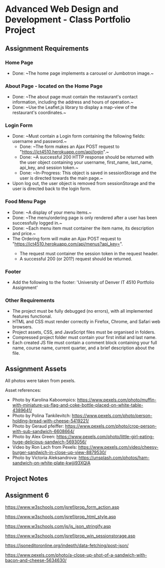 # Advanced Web Design and Development - Class Portfolio Project

## Assignment Requirements

### Home Page

- Done: ~The home page implements a carousel or Jumbotron image.~

### About Page - located on the Home Page

- Done: ~The about page must contain the restaurant's contact information, including the address and hours of operation.~
- Done: ~Use the Leaflet.js library to display a map-view of the restaurant's coordinates.~

### Login Form

- Done: ~Must contain a Login form containing the following fields: username and password.~
  - Done: ~The form makes an Ajax POST request to "https://ict4510.herokuapp.com/api/login".~
  - Done: ~A successful 200 HTTP response should be returned with the user object containing your username, first_name, last_name, api_key, and session token.~
  - Done: ~In-Progress: This object is saved in sessionStorage and the user is directed towards the main page.~
- Upon log out, the user object is removed from sessionStorage and the user is directed back to the login form.

### Food Menu Page

- Done: ~A display of your menu items.~
- Done: ~The menu/ordering page is only rendered after a user has been successfully logged in.~
- Done: ~Each menu item must container the item name, its description and price.~
- The Ordering form will make an Ajax POST request to "https://ict4510.herokuapp.com/api/menus?api_key=<your-api-key>".
	- The request must container the session token in the request header.
	- A successful 200 (or 201?) request should be returned.

### Footer

- Add the following to the footer: 'University of Denver IT 4510 Portfolio Assignment'

### Other Requirements

- The project must be fully debugged (no errors), with all implemented features functional.
- HTML and CSS must render correctly in Firefox, Chrome, and Safari web browsers.
- Project assets, CSS, and JavaScript files must be organised in folders.
- Compressed project folder must contain your first initial and last name.
- Each created JS file must contain a comment block containing your full name, course name, current quarter, and a brief description about the file.

## Assignment Assets

All photos were taken from pexels.

Asset references:

- Photo by Karolina Kaboompics: https://www.pexels.com/photo/muffin-with-miniature-us-flag-and-coke-bottle-placed-on-white-table-4389641/
- Photo by Polina Tankilevitch: https://www.pexels.com/photo/person-holding-bread-with-cheese-5419221/
- Photo by Geraud pfeiffer: https://www.pexels.com/photo/crop-person-with-sub-sandwich-6608664/
- Photo by Alex Green: https://www.pexels.com/photo/little-girl-eating-huge-delicious-sandwich-5693056/
- Video by Ron Lach from Pexels: https://www.pexels.com/video/cheesy-burger-sandwich-in-close-up-view-8879530/
- Photo by Victoria Aleksandrova: https://unsplash.com/photos/ham-sandwich-on-white-plate-kwjji93XQlA

## Project Notes

## Assignment 6

https://www.w3schools.com/jsref/prop_form_action.asp

https://www.w3schools.com/jsref/prop_html_style.asp

https://www.w3schools.com/js/js_json_stringify.asp

https://www.w3schools.com/jsref/prop_win_sessionstorage.asp

https://jsoneditoronline.org/indepth/data-fetching/post-json/

https://www.pexels.com/photo/a-close-up-shot-of-a-sandwich-with-bacon-and-cheese-5634630/